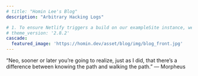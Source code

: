 ```yaml
---
# title: "Homin Lee's Blog"
description: "Arbitrary Hacking Logs"

# 1. To ensure Netlify triggers a build on our exampleSite instance, we need to change a file in the exampleSite directory.
# theme_version: '2.8.2'
cascade:
  featured_image: 'https://homin.dev/asset/blog/img/blog_front.jpg'
---
```

“Neo, sooner or later you’re going to realize, just as I did, that there’s a difference between knowing the path and walking the path.” ― Morpheus